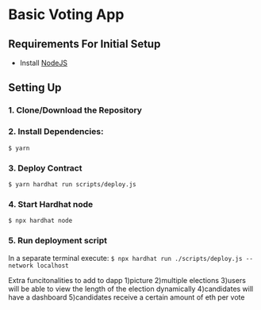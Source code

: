 # Basic Voting App

## Requirements For Initial Setup
- Install [NodeJS](https://nodejs.org/en/)

## Setting Up
### 1. Clone/Download the Repository

### 2. Install Dependencies:
`$ yarn `

### 3. Deploy Contract
`$ yarn hardhat run scripts/deploy.js`
### 4. Start Hardhat node
`$ npx hardhat node`

### 5. Run deployment script
In a separate terminal execute:
`$ npx hardhat run ./scripts/deploy.js --network localhost`



Extra funcitonalities to add to dapp
1)picture
2)multiple elections
3)users will be able to view the length of the election dynamically
4)candidates will have a dashboard 
5)candidates receive a certain amount of eth per vote